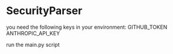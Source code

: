 # SecurityParser
you need the following keys in your environment:
GITHUB_TOKEN
ANTHROPIC_API_KEY

run the main.py script